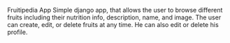 Fruitipedia App
Simple django app, that allows the user to browse different fruits including their nutrition info, description, name, and image. The user can create, edit, or delete fruits at any time. He can also edit or delete his profile.
